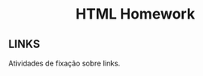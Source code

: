 <h1 align="center">
    <p><b>HTML Homework</b></p>
</h1>

## **LINKS**

Atividades de fixação sobre links.